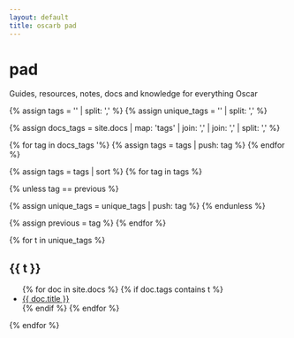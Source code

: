 ```yaml
---
layout: default
title: oscarb pad
---
```


# pad
Guides, resources, notes, docs and knowledge for everything Oscar 


<!-- Create empty arrays -->
{% assign tags = '' | split: ',' %}
{% assign unique_tags = '' | split: ',' %}

<!-- Map and flatten -->
{% assign docs_tags =  site.docs | map: 'tags' | join: ',' | join: ',' | split: ',' %}


<!-- Push to tags -->
{% for tag in docs_tags '%}
  {% assign tags = tags | push: tag %}
{% endfor %}


<!-- Uniq -->
{% assign tags = tags | sort %}
{% for tag in tags %}

<!-- If not equal to previous then it must be unique as sorted -->
{% unless tag == previous %}

<!-- Push to unique_tags -->
{% assign unique_tags = unique_tags | push: tag %}
{% endunless %}

{% assign previous = tag %}
{% endfor %}

{% for t in unique_tags %}
<h2>{{ t }}</h2>

<ul>
{% for doc in site.docs %}
{% if doc.tags contains t %}
<li><a href=".{{ doc.url }}">{{ doc.title }}</a></li>
{% endif %}
{% endfor %}
</ul>

{% endfor %}
